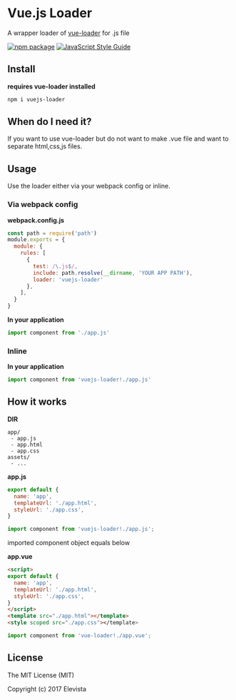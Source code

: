 # Vue.js Loader
A wrapper loader of [vue-loader](https://npmjs.com/package/vue-loader) for .js file

 [![npm package](https://img.shields.io/npm/v/vue-loader.svg?maxAge=2592000)](https://www.npmjs.com/package/vue-loader)
 [![JavaScript Style Guide](https://img.shields.io/badge/code_style-standard-brightgreen.svg)](https://standardjs.com)


## Install
**requires vue-loader installed**
```bash
npm i vuejs-loader
```

## When do I need it?
If you want to use vue-loader but do not want to make .vue file and want to separate html,css,js files.

## Usage
Use the loader either via your webpack config or inline.

### Via webpack config

**webpack.config.js**
```js
const path = require('path')
module.exports = {
  module: {
    rules: [
      {
        test: /\.js$/,
        include: path.resolve(__dirname, 'YOUR APP PATH'),
        loader: 'vuejs-loader'
      },
    ],
  }
}
```

**In your application**
```js
import component from './app.js'
```


### Inline

**In your application**
```js
import component from 'vuejs-loader!./app.js'
```

## How it works
**DIR**
```text
app/
 - app.js
 - app.html
 - app.css
assets/
 - ...
```

**app.js**
```js
export default {
  name: 'app',
  templateUrl: './app.html',
  styleUrl: './app.css',
}
```
```js
import component from 'vuejs-loader!./app.js';
```
imported component object equals below

**app.vue**
```html
<script>
export default {
  name: 'app',
  templateUrl: './app.html',
  styleUrl: './app.css',
}
</script>
<template src="./app.html"></template>
<style scoped src="./app.css"></template>
```
```js
import component from 'vue-loader!./app.vue';
```


## License
The MIT License (MIT)

Copyright (c) 2017 Elevista
